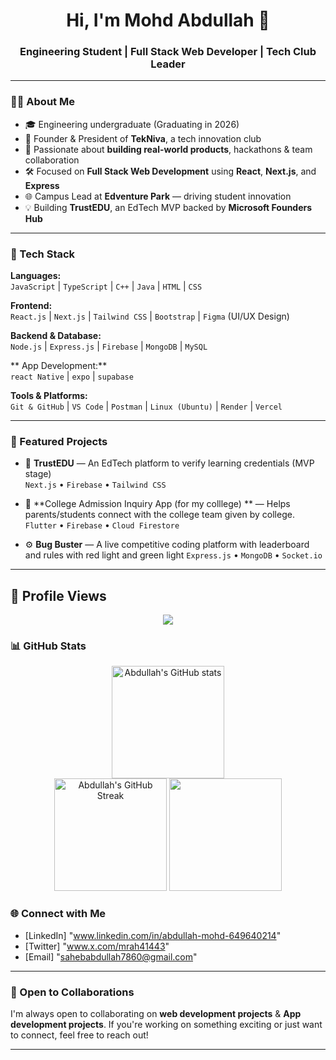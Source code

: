 
<h1 align="center">Hi, I'm Mohd Abdullah 👋</h1>
<h3 align="center">Engineering Student | Full Stack Web Developer | Tech Club Leader</h3>

---

### 👨‍💻 About Me

- 🎓 Engineering undergraduate (Graduating in 2026)
- 🚀 Founder & President of **TekNiva**, a tech innovation club
- 🧠 Passionate about **building real-world products**, hackathons & team collaboration
- 🛠️ Focused on **Full Stack Web Development** using **React**, **Next.js**, and **Express**
- 🌐 Campus Lead at **Edventure Park** — driving student innovation
- 💡 Building **TrustEDU**, an EdTech MVP backed by **Microsoft Founders Hub**

---

### 🧰 Tech Stack

**Languages:**  
`JavaScript` | `TypeScript` | `C++` | `Java` | `HTML` | `CSS`

**Frontend:**  
`React.js` | `Next.js` | `Tailwind CSS` | `Bootstrap` | `Figma` (UI/UX Design)

**Backend & Database:**  
`Node.js` | `Express.js` | `Firebase` | `MongoDB` | `MySQL`

** App Development:**  
`react Native` | `expo` | `supabase` 

**Tools & Platforms:**  
`Git & GitHub` | `VS Code` | `Postman` | `Linux (Ubuntu)` | `Render` | `Vercel`

---

### 📌 Featured Projects

- 🔐 **TrustEDU** — An EdTech platform to verify learning credentials (MVP stage)  
  `Next.js` • `Firebase` • `Tailwind CSS`

- 🏫 **College Admission Inquiry App (for my colllege) ** — Helps parents/students connect with the college team given by college. 
  `Flutter` • `Firebase` • `Cloud Firestore`

- ⚙️ **Bug Buster** — A live competitive coding platform with leaderboard and rules with red light and green light
  `Express.js` • `MongoDB` • `Socket.io`

---
## 👀 Profile Views

<p align="center">
  <img src="https://profile-counter.glitch.me/AbdullahTheDev-buildit/count.svg" />
</p>

### 📊 GitHub Stats

<p align="center">
  <img src="https://github-readme-stats.vercel.app/api?username=AbdullahTheDev-buildit&show_icons=true&theme=github_dark" alt="Abdullah's GitHub stats" height="180em" />
  <br />
  <img src="https://github-readme-streak-stats.herokuapp.com/?user=AbdullahTheDev-buildit&theme=github-dark" alt="Abdullah's GitHub Streak" height="180em"/>
   <img src="https://github-readme-stats.vercel.app/api/top-langs/?username=AbdullahTheDev-buildit&layout=compact&theme=tokyonight" height="180em"/>
</p>

### 🌐 Connect with Me

- [LinkedIn] "www.linkedin.com/in/abdullah-mohd-649640214"
- [Twitter] "www.x.com/mrah41443"
- [Email] "sahebabdullah7860@gmail.com"

---

### 🤝 Open to Collaborations
I'm always open to collaborating on **web development projects** & **App development projects**. If you're working on something exciting or just want to connect, feel free to reach out!

---
